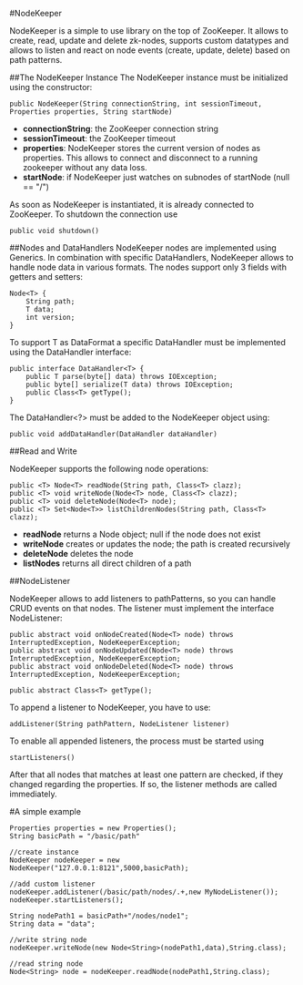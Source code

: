 #NodeKeeper

NodeKeeper is a simple to use library on the top of ZooKeeper. It allows to create, read, update and delete zk-nodes,
supports custom datatypes and allows to listen and react on node events (create, update, delete) based on path patterns.

##The NodeKeeper Instance
The NodeKeeper instance must be initialized using the constructor:

    public NodeKeeper(String connectionString, int sessionTimeout, Properties properties, String startNode)

* **connectionString**: the ZooKeeper connection string
* **sessionTimeout**: the ZooKeeper timeout
* **properties**: NodeKeeper stores the current version of nodes as properties. This allows to connect and disconnect to a running zookeeper without any data loss.
* **startNode**: if NodeKeeper just watches on subnodes of startNode (null == "/")

As soon as NodeKeeper is instantiated, it is already connected to ZooKeeper. To shutdown the connection use

    public void shutdown()

##Nodes and DataHandlers
NodeKeeper nodes are implemented using Generics. In combination with specific DataHandlers, NodeKeeper allows to handle node
data in various formats. The nodes support only 3 fields with getters and setters:

    Node<T> {
        String path;
        T data;
        int version;
    }

To support T as DataFormat a specific DataHandler must be implemented using the DataHandler interface:

    public interface DataHandler<T> {
        public T parse(byte[] data) throws IOException;
        public byte[] serialize(T data) throws IOException;
        public Class<T> getType();
    }

The DataHandler<?> must be added to the NodeKeeper object using:

    public void addDataHandler(DataHandler dataHandler)

##Read and Write

NodeKeeper supports the following node operations:

    public <T> Node<T> readNode(String path, Class<T> clazz);
    public <T> void writeNode(Node<T> node, Class<T> clazz);
    public <T> void deleteNode(Node<T> node);
    public <T> Set<Node<T>> listChildrenNodes(String path, Class<T> clazz);

* **readNode** returns a Node<T> object; null if the node does not exist
* **writeNode** creates or updates the node; the path is created recursively
* **deleteNode** deletes the node
* **listNodes** returns all direct children of a path

##NodeListener

NodeKeeper allows to add listeners to pathPatterns, so you can handle CRUD events on that nodes. The listener must implement
the interface NodeListener:

    public abstract void onNodeCreated(Node<T> node) throws InterruptedException, NodeKeeperException;
    public abstract void onNodeUpdated(Node<T> node) throws InterruptedException, NodeKeeperException;
    public abstract void onNodeDeleted(Node<T> node) throws InterruptedException, NodeKeeperException;

    public abstract Class<T> getType();

To append a listener to NodeKeeper, you have to use:

    addListener(String pathPattern, NodeListener listener)

To enable all appended listeners, the process must be started using

    startListeners()

After that all nodes that matches at least one pattern are checked, if they changed regarding the properties. If so, the
listener methods are called immediately.

#A simple example

    Properties properties = new Properties();
    String basicPath = "/basic/path"

    //create instance
    NodeKeeper nodeKeeper = new NodeKeeper("127.0.0.1:8121",5000,basicPath);

    //add custom listener
    nodeKeeper.addListener(/basic/path/nodes/.+,new MyNodeListener());
    nodeKeeper.startListeners();

    String nodePath1 = basicPath+"/nodes/node1";
    String data = "data";

    //write string node
    nodeKeeper.writeNode(new Node<String>(nodePath1,data),String.class);

    //read string node
    Node<String> node = nodeKeeper.readNode(nodePath1,String.class);